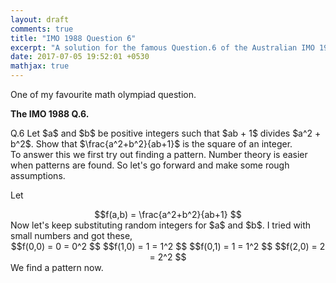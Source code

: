 ```yaml
---
layout: draft
comments: true
title: "IMO 1988 Question 6"
excerpt: "A solution for the famous Question.6 of the Australian IMO 1988 using Vieta jumping."
date: 2017-07-05 19:52:01 +0530
mathjax: true
---
```


One of my favourite math olympiad question.

<strong>The IMO 1988 Q.6.</strong>

<div class="question">
Q.6 Let $a$ and $b$ be positive integers such that $ab + 1$ divides $a^2 + b^2$. Show that $\frac{a^2+b^2}{ab+1}$ is the square of an integer.
</div>
<div class="answer" >
To answer this we first try out finding a pattern. Number theory is easier when patterns are found.  So let's go forward and make some rough assumptions.

Let 
<center>$$f(a,b) = \frac{a^2+b^2}{ab+1} $$</center>
Now let's keep substituting random integers for $a$ and $b$. I tried with small numbers and got these,
<center>
$$f(0,0) = 0 = 0^2 $$
$$f(1,0) = 1 = 1^2 $$ 
$$f(0,1) = 1 = 1^2 $$
$$f(2,0) = 2 = 2^2 $$
</center>
We find a pattern now.

</div>